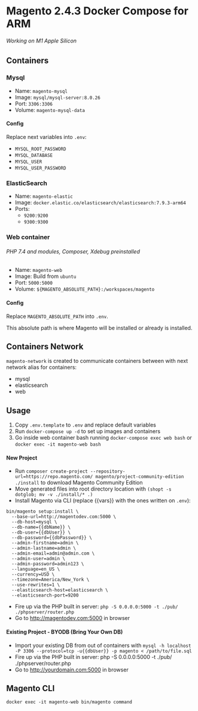 # Magento 2.4.3 Docker Compose for ARM
###### Working on M1 Apple Silicon

## Containers
### Mysql
- Name: `magento-mysql`
- Image: `mysql/mysql-server:8.0.26`
- Port: `3306:3306`
- Volume: `magento-mysql-data`

#### Config
Replace next variables into `.env`: 

- `MYSQL_ROOT_PASSWORD`
- `MYSQL_DATABASE`
- `MYSQL_USER`
- `MYSQL_USER_PASSWORD`

### ElasticSearch 
- Name: `magento-elastic`
- Image: `docker.elastic.co/elasticsearch/elasticsearch:7.9.3-arm64`
- Ports:
  - `9200:9200`
  - `9300:9300`


### Web container
###### PHP 7.4 and modules, Composer, Xdebug preinstalled 
- Name: `magento-web`
- Image: Build from `ubuntu`
- Port: `5000:5000`
- Volume: `${MAGENTO_ABSOLUTE_PATH}:/workspaces/magento`

#### Config
Replace `MAGENTO_ABSOLUTE_PATH` into `.env`.

This absolute path is where Magento will be installed or already is installed.

## Containers Network
`magento-network` is created to communicate containers between with next network alias for containers:
- mysql
- elasticsearch
- web

## Usage
1. Copy `.env.template` to `.env` and replace default variables
2. Run `docker-compose up -d` to set up images and containers
3. Go inside web container bash running `docker-compose exec web bash` or `docker exec -it magento-web bash`

#### New Project
- Run `composer create-project --repository-url=https://repo.magento.com/ magento/project-community-edition ./install` to download Magento Community Edition
- Move generated files into root directory location with `(shopt -s dotglob; mv -v ./install/* .)`
- Install Magento via CLI (replace {{vars}} with the ones written on `.env`):
```
bin/magento setup:install \
  --base-url=http://magentodev.com:5000 \
  --db-host=mysql \
  --db-name={{dbName}} \
  --db-user={{dbUser}} \
  --db-password={{dbPassword}} \
  --admin-firstname=admin \
  --admin-lastname=admin \
  --admin-email=admin@admin.com \
  --admin-user=admin \
  --admin-password=admin123 \
  --language=en_US \
  --currency=USD \
  --timezone=America/New_York \
  --use-rewrites=1 \
  --elasticsearch-host=elasticsearch \
  --elasticsearch-port=9200
```
- Fire up via the PHP built in server: `php -S 0.0.0.0:5000 -t ./pub/ ./phpserver/router.php`
- Go to http://magentodev.com:5000 in browser

#### Existing Project - BYODB (Bring Your Own DB)

- Import your existing DB from out of containers with
`mysql -h localhost -P 3306 --protocol=tcp -u{{dbUser}} -p magento < /path/to/file.sql`
- Fire up via the PHP built in server: php -S 0.0.0.0:5000 -t ./pub/ ./phpserver/router.php
- Go to http://yourdomain.com:5000 in browser

##  Magento CLI

```
docker exec -it magento-web bin/magento command
```

